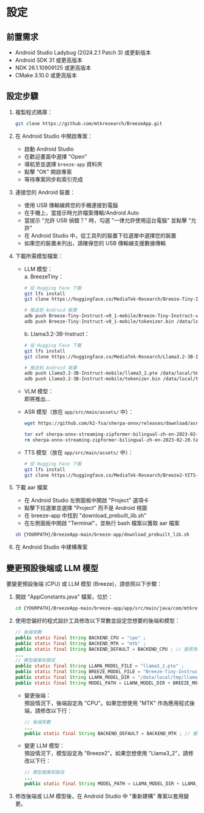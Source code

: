 # 設定

## 前置需求

- Android Studio Ladybug (2024.2.1 Patch 3) 或更新版本
- Android SDK 31 或更高版本
- NDK 26.1.10909125 或更高版本
- CMake 3.10.0 或更高版本

## 設定步驟

1. 複製程式碼庫：
    ```bash
    git clone https://github.com/mtkresearch/BreezeApp.git
    ```

2. 在 Android Studio 中開啟專案：
    - 啟動 Android Studio
    - 在歡迎畫面中選擇 "Open"
    - 導航至並選擇 `breeze-app` 資料夾
    - 點擊 "OK" 開啟專案
    - 等待專案同步和索引完成

3. 連接您的 Android 裝置：
    - 使用 USB 傳輸線將您的手機連接到電腦
    - 在手機上，當提示時允許檔案傳輸/Android Auto
    - 當提示 "允許 USB 偵錯？" 時，勾選 "一律允許使用這台電腦" 並點擊 "允許"
    - 在 Android Studio 中，從工具列的裝置下拉選單中選擇您的裝置
    - 如果您的裝置未列出，請確保您的 USB 傳輸線支援數據傳輸

4. 下載所需模型檔案：
    - LLM 模型：\
        a. BreezeTiny：
        ```bash
        # 從 Hugging Face 下載
        git lfs install
        git clone https://huggingface.co/MediaTek-Research/Breeze-Tiny-Instruct-v0_1-mobile
        
        # 推送到 Android 裝置
        adb push Breeze-Tiny-Instruct-v0_1-mobile/Breeze-Tiny-Instruct-v0_1.pte /data/local/tmp/llama/
        adb push Breeze-Tiny-Instruct-v0_1-mobile/tokenizer.bin /data/local/tmp/llama/
        ```
        b. Llama3.2-3B-Instruct：
        ```bash
        # 從 Hugging Face 下載
        git lfs install
        git clone https://huggingface.co/MediaTek-Research/Llama3.2-3B-Instruct-mobile
        
        # 推送到 Android 裝置
        adb push Llama3.2-3B-Instruct-mobile/llama3_2.pte /data/local/tmp/llama/
        adb push Llama3.2-3B-Instruct-mobile/tokenizer.bin /data/local/tmp/llama/
        ```

    - VLM 模型：\
        即將推出...
        <!-- a. LLaVA-1.5-7B
        ```bash
        # 從 Hugging Face 下載
        git lfs install
        git clone https://huggingface.co/MediaTek-Research/llava-1.5-7b-hf-mobile
        
        # 推送到 Android 裝置
        adb push llava-1.5-7b-hf-mobile/llava.pte /data/local/tmp/llava/
        adb push llava-1.5-7b-hf-mobile/tokenizer.bin /data/local/tmp/llava/
        ``` -->
    - ASR 模型（放在 `app/src/main/assets/` 中）：
        ```bash
        wget https://github.com/k2-fsa/sherpa-onnx/releases/download/asr-models/sherpa-onnx-streaming-zipformer-bilingual-zh-en-2023-02-20.tar.bz2
        
        tar xvf sherpa-onnx-streaming-zipformer-bilingual-zh-en-2023-02-20.tar.bz2
        rm sherpa-onnx-streaming-zipformer-bilingual-zh-en-2023-02-20.tar.bz2
        ```
    - TTS 模型（放在 `app/src/main/assets/` 中）：
        ```bash
        # 從 Hugging Face 下載
        git lfs install
        git clone https://huggingface.co/MediaTek-Research/Breeze2-VITS-onnx
        ```

5. 下載 aar 檔案
    - 在 Android Studio 左側面板中開啟 "Project" 選項卡
    - 點擊下拉選單並選擇 "Project" 而不是 Android 視圖
    - 在 breeze-app 中找到 "download_prebuilt_lib.sh"
    - 在左側面板中開啟 "Terminal"，並執行 bash 檔案以獲取 aar 檔案
    ```bash
    sh {YOURPATH}/BreezeApp-main/breeze-app/download_prebuilt_lib.sh
    ```

6. 在 Android Studio 中建構專案

## 變更預設後端或 LLM 模型

要變更預設後端 (CPU) 或 LLM 模型 (Breeze)，請依照以下步驟：

1. 開啟 "AppConstants.java" 檔案，位於：
   ```bash
   cd {YOURPATH}/BreezeApp-main/breeze-app/app/src/main/java/com/mtkresearch/gai_android/utils/AppConstants.java
   ```
2. 使用您偏好的程式設計工具修改以下常數並設定您想要的後端和模型：
   ```java
   // 後端常數
   public static final String BACKEND_CPU = "cpu" ;
   public static final String BACKEND_MTK = "mtk" ;
   public static final String BACKEND_DEFAULT = BACKEND_CPU ; // 變更為所需後端
   ...
   // 模型檔案和路徑
   public static final String LLAMA_MODEL_FILE = "llama3_2.pte" ;
   public static final String BREEZE_MODEL_FILE = "Breeze-Tiny-Instruct-v0_1.pte" ;
   public static final String LLAMA_MODEL_DIR = "/data/local/tmp/llama/" ;
   public static final String MODEL_PATH = LLAMA_MODEL_DIR + BREEZE_MODEL_FILE ; // 變更為所需模型
   ```
   
   - 變更後端：\
      預設情況下，後端設定為 "CPU"。如果您想使用 "MTK" 作為應用程式後端，請修改以下行：
      ```java
      // 後端常數
      ...
      public static final String BACKEND_DEFAULT = BACKEND_MTK ; // 變更為所需後端
      ```

   - 變更 LLM 模型：\
      預設情況下，模型設定為 "Breeze2"。如果您想使用 "Llama3_2"，請修改以下行：
      ```java
      // 模型檔案和路徑
      ...
      public static final String MODEL_PATH = LLAMA_MODEL_DIR + LLAMA_MODEL_FILE ; // 變更為所需模型
      ```

3. 修改後端或 LLM 模型後，在 Android Studio 中 "重新建構" 專案以套用變更。 